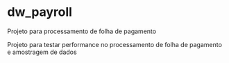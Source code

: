 # dw_payroll
Projeto para processamento de folha de pagamento

Projeto para testar performance no processamento de folha de pagamento e amostragem de dados
